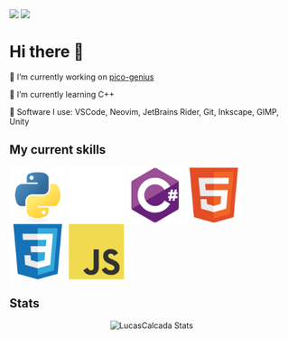 <div align="left">
    <a href = "mailto:lucasmgmcalcada@gmail.com"><img src="https://img.shields.io/badge/-Gmail-%23333?style=for-the-badge&logo=gmail" target="_blank"></a>
    <a href = "https://lucascalcada.itch.io/"><img src="https://img.shields.io/badge/-Itch.io-%23333?style=for-the-badge&logo=itchdotio" target="_blank"></a>
</div>

# Hi there 👋

<p align="left">
    🔨 I’m currently working on <a href="https://github.com/LucasCalcada/pico-genius">pico-genius</a>
</p>
<p align="left">
    📖 I’m currently learning C++
<p align="left">
    🔧 Software I use: VSCode, Neovim, JetBrains Rider, Git, Inkscape, GIMP, Unity
</p>

## My current skills
<div align="left">
    <img align="center" alt="Python" src="https://raw.githubusercontent.com/devicons/devicon/master/icons/python/python-original.svg" width="100px" height="100px""/>
    <img align="center" alt="Unity" src="/images/unity-original.svg" width="100px" height="100px" style="color:'white'"/>
    <img align="center" alt="C#" src="https://raw.githubusercontent.com/devicons/devicon/master/icons/csharp/csharp-original.svg" width="100px" height="100px"/>
    <img align="center" alt="HTML" src="https://raw.githubusercontent.com/devicons/devicon/master/icons/html5/html5-original.svg" width="100px" height="100px"/>
    <img align="center" alt="CSS" src="https://raw.githubusercontent.com/devicons/devicon/master/icons/css3/css3-original.svg" width="100px" height="100px"/>
    <img align="center" alt="Js" src="https://raw.githubusercontent.com/devicons/devicon/master/icons/javascript/javascript-original.svg" width="100px" height="100px"/>
</div>

## Stats
<div align="center">
    <img src="https://streak-stats.demolab.com/?user=LucasCalcada&theme=transparent&hide_border=true&disable_animations=true" alt="LucasCalcada Stats" width='60%' />
</div>

